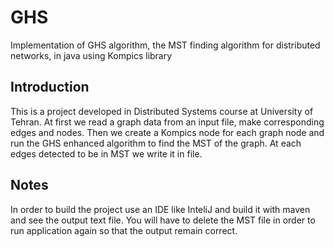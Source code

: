 # GHS
Implementation of GHS algorithm, the MST finding algorithm for distributed networks, in java using Kompics library

Introduction
----------

This is a project developed in Distributed Systems course at University of Tehran. At first we read a graph data from an input file, make corresponding edges and nodes. Then we create a Kompics node for each graph node and run the GHS enhanced algorithm to find the MST of the graph. At each edges detected to be in MST we write it in file.

Notes
-----

In order to build the project use an IDE like InteliJ and build it with maven and see the output text file. You will have to delete the MST file in order to run application again so that the output remain correct.
